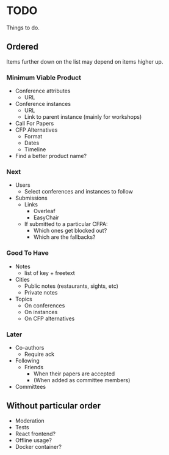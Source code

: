 # TODO

Things to do.

## Ordered

Items further down on the list may depend on items higher up.

### Minimum Viable Product

* Conference attributes
  * URL
* Conference instances
  * URL
  * Link to parent instance (mainly for workshops)
* Call For Papers
* CFP Alternatives
  * Format
  * Dates
  * Timeline
* Find a better product name?

### Next

* Users
  * Select conferences and instances to follow
* Submissions
  * Links
    * Overleaf
    * EasyChair
  * If submitted to a particular CFPA:
    * Which ones get blocked out?
    * Which are the fallbacks?

### Good To Have

* Notes
  * list of key + freetext
* Cities
  * Public notes (restaurants, sights, etc)
  * Private notes
* Topics
  * On conferences
  * On instances
  * On CFP alternatives

### Later

* Co-authors
  * Require ack
* Following
  * Friends
    * When their papers are accepted
    * (When added as committee members)
* Committees

## Without particular order

* Moderation
* Tests
* React frontend?
* Offline usage?
* Docker container?
